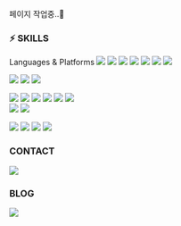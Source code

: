 페이지 작업중..🎈



### ⚡ SKILLS
Languages & Platforms
<img src="https://img.shields.io/badge/Python-3776AB?style=flat&logo=Python&logoColor=FFFFFF&"/> <img src="https://img.shields.io/badge/R-276DC3?style=flat&logo=R&logoColor=FFFFFF&"/> <img src="https://img.shields.io/badge/Trino-DD00A1?style=flat&logo=Trino&logoColor=FFFFFF&"/> <img src="https://img.shields.io/badge/MySQL-4479A1?style=flat&logo=mysql&logoColor=FFFFFF&"/> <img src="https://img.shields.io/badge/PostgreSQL-4169E1?style=flat&logo=postgresql&logoColor=FFFFFF&"/> 
<img src="https://img.shields.io/badge/Markdown-000000?style=flat&logo=markdown&logoColor=FFFFFF&"/> <img src="https://img.shields.io/badge/LaTeX-008080?style=flat&logo=latex&logoColor=FFFFFF&"/>

<img src="https://img.shields.io/badge/Jupyter-F37626?style=flat&logo=jupyter&logoColor=FFFFFF&"/> <img src="https://img.shields.io/badge/VS Code-007ACC?style=flat&logo=visualstudiocode&logoColor=FFFFFF&"/> <img src="https://img.shields.io/badge/Anaconda-44A833?style=flat&logo=anaconda&logoColor=FFFFFF&"/>

<img src="https://img.shields.io/badge/Numpy-013243?style=flat&logo=numpy&logoColor=FFFFFF&"/> <img src="https://img.shields.io/badge/Pandas-150458?style=flat&logo=pandas&logoColor=FFFFFF&"/> <img src="https://img.shields.io/badge/Scikit%20Learn-7931E?style=flat&logo=scikitlearn&logoColor=FFFFFF&"/> <img src="https://img.shields.io/badge/TensorFlow-FF6F00?style=flat&logo=tensorflow&logoColor=FFFFFF&"/> <img src="https://img.shields.io/badge/Keras-D00000?style=flat&logo=keras&logoColor=FFFFFF&"/> <img src="https://img.shields.io/badge/PyTorch-EE4C2C?style=flat&logo=pytorch&logoColor=FFFFFF&"/>  
<img src="https://img.shields.io/badge/Selenium-43B02A?style=flat&logo=selenium&logoColor=FFFFFF&"/> <img src="https://img.shields.io/badge/Streamlit-FF4B4B?style=flat&logo=streamlit&logoColor=FFFFFF&"/> 

<img src="https://img.shields.io/badge/Notion-000000?style=flat&logo=notion&logoColor=FFFFFF&"/> <img src="https://img.shields.io/badge/Discord-5865F2?style=flat&logo=discord&logoColor=FFFFFF&"/> <img src="https://img.shields.io/badge/Git-F05032?style=flat&logo=git&logoColor=FFFFFF&"/> <img src="https://img.shields.io/badge/GitHub-181717?style=flat&logo=github&logoColor=FFFFFF&"/>


### CONTACT
<a href="mailto:0803whdgus@naver.com" target="_blank"><img src="https://img.shields.io/badge/0803whdgus@naver.com-00000?style=flat&logo=naver&logoColor=FFFFFF&"/></a>


### BLOG
<a href="https://velog.io/@moonstar" target="_blank"><img src="https://img.shields.io/badge/velog-20C997?style=flat&logo=velog&logoColor=FFFFFF&"/></a>
